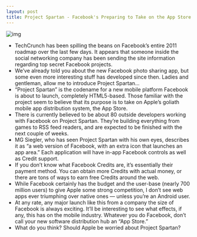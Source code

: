 ```yaml
---
layout: post
title: Project Spartan - Facebook's Preparing to Take on the App Store
---
```

![img](http://media.idownloadblog.com/wp-content/uploads/2011/06/THIS-IS-FACEBOOK-e1308249673876.png)
* TechCrunch has been spilling the beans on Facebook’s entire 2011 roadmap over the last few days. It appears that someone inside the social networking company has been sending the site information regarding top secret Facebook projects.
* We’ve already told you about the new Facebook photo sharing app, but some even more interesting stuff has developed since then. Ladies and gentleman, allow me to introduce Project Spartan…
* “Project Spartan” is the codename for a new mobile platform Facebook is about to launch, completely HTML5-based. Those familiar with the project seem to believe that its purpose is to take on Apple’s goliath mobile app distribution system, the App Store.
* There is currently believed to be about 80 outside developers working with Facebook on Project Spartan. They’re building everything from games to RSS feed readers, and are expected to be finished with the next couple of weeks.
* MG Siegler, who has seen Project Spartan with his own eyes, describes it as “a web version of Facebook, with an extra icon that launches an app area.” Each application will have in-app Facebook controls as well as Credit support.
* If you don’t know what Facebook Credits are, it’s essentially their payment method. You can obtain more Credits with actual money, or there are tons of ways to earn free Credits around the web.
* While Facebook certainly has the budget and the user-base (nearly 700 million users) to give Apple some strong competition, I don’t see web apps ever triumphing over native ones — unless you’re an Android user.
* At any rate, any major launch like this from a company the size of Facebook is always exciting. It’ll be interesting to see what effects, if any, this has on the mobile industry. Whatever you do Facebook, don’t call your new software distribution hub an “App Store.”
* What do you think? Should Apple be worried about Project Spartan?

